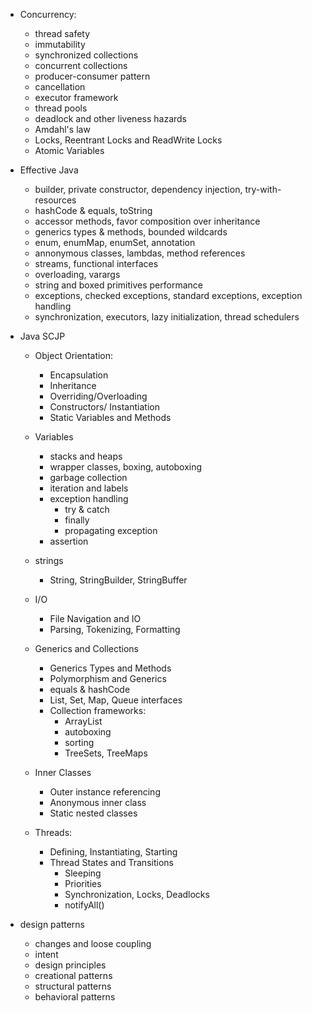 - Concurrency:
  - thread safety
  - immutability
  - synchronized collections
  - concurrent collections
  - producer-consumer pattern
  - cancellation
  - executor framework
  - thread pools
  - deadlock and other liveness hazards
  - Amdahl's law
  - Locks, Reentrant Locks and ReadWrite Locks
  - Atomic Variables

- Effective Java
  - builder, private constructor, dependency injection, try-with-resources
  - hashCode & equals, toString
  - accessor methods, favor composition over inheritance
  - generics types & methods, bounded wildcards
  - enum, enumMap, enumSet, annotation
  - annonymous classes, lambdas, method references
  - streams, functional interfaces
  - overloading, varargs
  - string and boxed primitives performance
  - exceptions, checked exceptions, standard exceptions, exception handling
  - synchronization, executors, lazy initialization, thread schedulers

- Java SCJP
  - Object Orientation:
    - Encapsulation
    - Inheritance
    - Overriding/Overloading
    - Constructors/ Instantiation
    - Static Variables and Methods
  - Variables
    - stacks and heaps
    - wrapper classes, boxing, autoboxing
    - garbage collection
    - iteration and labels
    - exception handling
      - try & catch
      - finally
      - propagating exception
    - assertion
  
  - strings
    - String, StringBuilder, StringBuffer
  
  - I/O
    - File Navigation and IO
    - Parsing, Tokenizing, Formatting

  - Generics and Collections
    - Generics Types and Methods
    - Polymorphism and Generics
    - equals & hashCode
    - List, Set, Map, Queue interfaces
    - Collection frameworks:
      - ArrayList
      - autoboxing
      - sorting
      - TreeSets, TreeMaps
  
  - Inner Classes
    - Outer instance referencing
    - Anonymous inner class
    - Static nested classes

  - Threads:
    - Defining, Instantiating, Starting
    - Thread States and Transitions
      - Sleeping
      - Priorities
      - Synchronization, Locks, Deadlocks
      - notifyAll()

- design patterns
  - changes and loose coupling
  - intent
  - design principles
  - creational patterns
  - structural patterns
  - behavioral patterns
